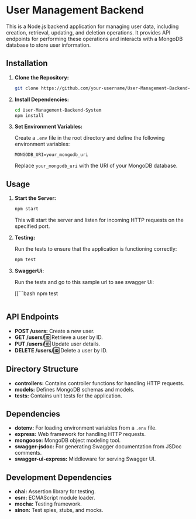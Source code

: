 
# User Management Backend

This is a Node.js backend application for managing user data, including creation, retrieval, updating, and deletion operations. It provides API endpoints for performing these operations and interacts with a MongoDB database to store user information.

## Installation

1. **Clone the Repository:**

   ```bash
   git clone https://github.com/your-username/User-Management-Backend-System.git
   ```

2. **Install Dependencies:**

   ```bash
   cd User-Management-Backend-System
   npm install
   ```

3. **Set Environment Variables:**

   Create a `.env` file in the root directory and define the following environment variables:

   ```plaintext
   MONGODB_URI=your_mongodb_uri
   ```

   Replace `your_mongodb_uri` with the URI of your MongoDB database.

## Usage

1. **Start the Server:**

   ```bash
   npm start
   ```

   This will start the server and listen for incoming HTTP requests on the specified port.

2. **Testing:**

   Run the tests to ensure that the application is functioning correctly:

   ```bash
   npm test
   ```
2. **SwaggerUi:**

   Run the tests and go to this sample url to see swagger Ui:

   [[```bash
   npm test
   ```](http://localhost:3000/api-docs/#/)](http://localhost:3000/api-docs/#/)

## API Endpoints

- **POST /users:** Create a new user.
- **GET /users/:id:** Retrieve a user by ID.
- **PUT /users/:id:** Update user details.
- **DELETE /users/:id:** Delete a user by ID.

## Directory Structure

- **controllers:** Contains controller functions for handling HTTP requests.
- **models:** Defines MongoDB schemas and models.
- **tests:** Contains unit tests for the application.

## Dependencies

- **dotenv:** For loading environment variables from a `.env` file.
- **express:** Web framework for handling HTTP requests.
- **mongoose:** MongoDB object modeling tool.
- **swagger-jsdoc:** For generating Swagger documentation from JSDoc comments.
- **swagger-ui-express:** Middleware for serving Swagger UI.

## Development Dependencies

- **chai:** Assertion library for testing.
- **esm:** ECMAScript module loader.
- **mocha:** Testing framework.
- **sinon:** Test spies, stubs, and mocks.
